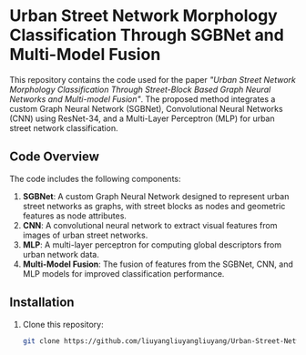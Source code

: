 # Urban Street Network Morphology Classification Through SGBNet and Multi-Model Fusion

This repository contains the code used for the paper *"Urban Street Network Morphology Classification Through Street-Block Based Graph Neural Networks and Multi-model Fusion"*. The proposed method integrates a custom Graph Neural Network (SGBNet), Convolutional Neural Networks (CNN) using ResNet-34, and a Multi-Layer Perceptron (MLP) for urban street network classification.

## Code Overview

The code includes the following components:

1. **SGBNet**: A custom Graph Neural Network designed to represent urban street networks as graphs, with street blocks as nodes and geometric features as node attributes.
2. **CNN**: A convolutional neural network to extract visual features from images of urban street networks.
3. **MLP**: A multi-layer perceptron for computing global descriptors from urban network data.
4. **Multi-Model Fusion**: The fusion of features from the SGBNet, CNN, and MLP models for improved classification performance.

## Installation

1. Clone this repository:
   ```bash
   git clone https://github.com/liuyangliuyangliuyang/Urban-Street-Network-Morphology-Classification-Through-SGBNet-and-Fusion-Models
